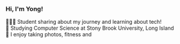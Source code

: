 <!-- **YongQM10/YongQM10** is a ✨ _special_ ✨ repository because its `README.md` (this file) appears on your GitHub profile. -->

<!--
Here are some ideas to get you started:
- 🔭 I’m currently working on ...
- 🌱 I’m currently learning ...
- 👯 I’m looking to collaborate on ...
- 🤔 I’m looking for help with ...
- 💬 Ask me about ...
- 📫 How to reach me: 
- 😄 Pronouns: ...
- ⚡ Fun fact: ...
-->

<!-- My simple story introduction -->

### Hi, I'm Yong!

👨🏻‍💻 Student sharing about my journey and learning about tech!<br/>
🌱 Studying Computer Science at Stony Brook University, Long Island<br/>
🎨 I enjoy taking photos, fitness and <br/>
